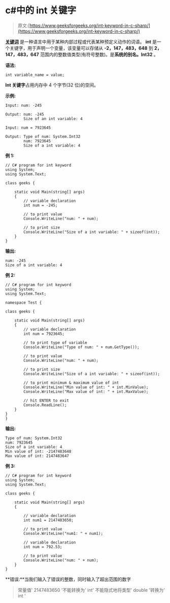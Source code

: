 # c#中的 int 关键字

> 原文:[https://www.geeksforgeeks.org/int-keyword-in-c-sharp/](https://www.geeksforgeeks.org/int-keyword-in-c-sharp/)

**[关键词](https://www.geeksforgeeks.org/c-sharp-keywords/)** 是一种语言中用于某种内部过程或代表某种预定义动作的词语。 **int** 是一个关键字，用于声明一个变量，该变量可以存储从 **-2，147，483，648** 到 **2，147，483，647** 范围内的整数值类型(有符号整数)。是**系统的别名。Int32** 。

**语法:**

```
int variable_name = value;
```

**Int 关键字**占用内存中 4 个字节(32 位)的空间。

**示例:**

```
Input: num: -245

Output: num: -245
        Size of an int variable: 4

Input: num = 7923645

Output: Type of num: System.Int32
        num: 7923645
        Size of a int variable: 4

```

**例 1:**

```
// C# program for int keyword
using System;
using System.Text;

class geeks {

    static void Main(string[] args)
    {
        // variable declaration
        int num = -245;

        // to print value
        Console.WriteLine("num: " + num);

        // to print size
        Console.WriteLine("Size of a int variable: " + sizeof(int));
    }
}
```

**输出:**

```
num: -245
Size of a int variable: 4

```

**例 2:**

```
// C# program for int keyword
using System;
using System.Text;

namespace Test {

class geeks {

    static void Main(string[] args)
    {
        // variable declaration
        int num = 7923645;

        // to print type of variable
        Console.WriteLine("Type of num: " + num.GetType());

        // to print value
        Console.WriteLine("num: " + num);

        // to print size
        Console.WriteLine("Size of a int variable: " + sizeof(int));

        // to print minimum & maximum value of int
        Console.WriteLine("Min value of int: " + int.MinValue);
        Console.WriteLine("Max value of int: " + int.MaxValue);

        // hit ENTER to exit
        Console.ReadLine();
    }
}
}
```

**输出:**

```
Type of num: System.Int32
num: 7923645
Size of a int variable: 4
Min value of int: -2147483648
Max value of int: 2147483647

```

**例 3:**

```
// C# program for int keyword
using System;
using System.Text;

class geeks {

    static void Main(string[] args)
    {

        // variable declaration
        int num1 = 2147483650;

        // to print value
        Console.WriteLine("num1: " + num1);

        // variable declaration
        int num = 792.53;

        // to print value
        Console.WriteLine("num: " + num);
    }
}
```

**错误:**当我们输入了错误的整数，同时输入了超出范围的数字

> 常量值' 2147483650 '不能转换为' int'
> 不能隐式地将类型' double '转换为' int '
